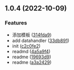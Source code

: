 ## 1.0.4 (2022-10-09)


### Features

* 添加模板 ([314fda9](https://github.com/PengBoUESTC/vite-plugin-bullet-msg/commit/314fda9236f36ef6a0af135d58517ce4bcd2c843))
* add datahandler ([33db891](https://github.com/PengBoUESTC/vite-plugin-bullet-msg/commit/33db8913138c2e087594129b4f8f78268784196b))
* init ([c2c0fe2](https://github.com/PengBoUESTC/vite-plugin-bullet-msg/commit/c2c0fe240e8bd33856b32b88cc877f4fb6c7a8ca))
* readmd ([4a5a9f4](https://github.com/PengBoUESTC/vite-plugin-bullet-msg/commit/4a5a9f427054b4bfe307fd07e880614c8b5e875d))
* readme ([19693d9](https://github.com/PengBoUESTC/vite-plugin-bullet-msg/commit/19693d97eef9132c0d0da3783db20038e97c3e32))
* readme ([a3a2429](https://github.com/PengBoUESTC/vite-plugin-bullet-msg/commit/a3a24290c6920a01fa515288ea2bed1939e96088))



